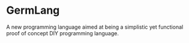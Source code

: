 # GermLang
A new programming language aimed at being a simplistic yet functional proof of concept DIY programming language.
